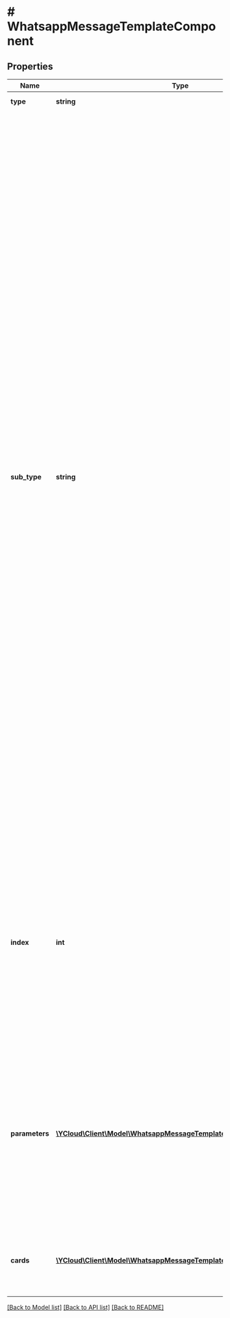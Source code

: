 # # WhatsappMessageTemplateComponent

## Properties

Name | Type | Description | Notes
------------ | ------------- | ------------- | -------------
**type** | **string** | Component type. |
**sub_type** | **string** | **Required when type is &#x60;button&#x60;.** Type of button. - &#x60;quick_reply&#x60;: Refers to a previously created quick reply button that allows for the customer to return a predefined message. - &#x60;url&#x60;: Refers to a previously created url button that allows the customer to visit the URL generated by appending the text parameter to the predefined prefix URL in the template. - &#x60;copy_code&#x60;: Refers to a previously created copy code button that allows the customer to copy a text string (defined when the template is sent in a template message) to the device&#39;s clipboard when tapped by the app user. - &#x60;catalog&#x60;: Refers to a previously created catalog button that allows the customer to view your product catalog. - &#x60;mpm&#x60;: Refers to a previously created MPM (multi-product message) button that allows the customer to browser products and sections. - &#x60;flow&#x60;: Refers to a previously created flow button that allows the customer to interact with a [flow](https://developers.facebook.com/docs/whatsapp/flows). - &#x60;order_details&#x60;: Refers to a previously created order details button that allows the customer to view the details of an order. | [optional]
**index** | **int** | **Required when &#x60;type&#x60; &#x3D; &#x60;button&#x60;. Not used for the other types.** Indicates order in which button should appear, if the template uses multiple buttons. Buttons are zero-indexed, so setting value to 0 will cause the button to appear first, and another button with an index of 1 will appear next, etc. | [optional]
**parameters** | [**\YCloud\Client\Model\WhatsappMessageTemplateComponentParameter[]**](WhatsappMessageTemplateComponentParameter.md) | **Required when &#x60;type&#x60; &#x3D; &#x60;button&#x60;, or there are variables in the corresponding template component, or the template &#x60;HEADER&#x60; format is media (&#x60;IMAGE&#x60;, &#x60;VIDEO&#x60;, or &#x60;DOCUMENT&#x60;).** Array of parameter objects with the content of the message. | [optional]
**cards** | [**\YCloud\Client\Model\WhatsappMessageTemplateComponentCard[]**](WhatsappMessageTemplateComponentCard.md) | Use for &#x60;carousel&#x60; components. Provides card components containing the parameters of the message. | [optional]

[[Back to Model list]](../../README.md#models) [[Back to API list]](../../README.md#endpoints) [[Back to README]](../../README.md)
